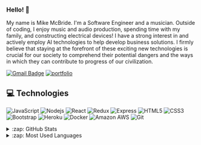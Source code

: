 ### Hello! 👋

My name is Mike McBride. I'm a Software Engineer and a musician. Outside of coding, I enjoy music and audio production, spending time with my family, and constructing electrical devices! I have a strong interest in and actively employ AI technologies to help develop business solutions. I firmly believe that staying at the forefront of these exciting new technologies is crucial for our society to comprehend their potential dangers and the ways in which they can contribute to progress of our civilization.

[![Gmail Badge](https://img.shields.io/badge/-michaelmcbride85@gmail.com-D14836?style=for-the-badge&logo=gmail&logoColor=white&link=mailto:michaelmcbride85@gmail.com)](mailto:michaelmcbride85@gmail.com)
[![portfolio](https://img.shields.io/badge/Personal_Portfolio-231F20?style=for-the-badge&logo=buffer&logoColor=white)](https://mmcbreezy.github.io/portfolio-page/)

## 💻 Technologies

![JavaScript](https://img.shields.io/badge/JavaScript-F7DF1E?style=for-the-badge&logo=javascript&logoColor=black)
![Nodejs](https://img.shields.io/badge/Node.js-43853D?style=for-the-badge&logo=node.js&logoColor=white)
![React](https://img.shields.io/badge/React-20232A?style=for-the-badge&logo=react&logoColor=61DAFB)
![Redux](https://img.shields.io/badge/Redux-593D88?style=for-the-badge&logo=redux&logoColor=white)
![Express](https://img.shields.io/badge/Express.js-000000?style=for-the-badge&logo=express&logoColor=white)
![HTML5](https://img.shields.io/badge/HTML5-E34F26?style=for-the-badge&logo=html5&logoColor=white)
![CSS3](https://img.shields.io/badge/CSS3-1572B6?style=for-the-badge&logo=css3&logoColor=white)
![Bootstrap](	https://img.shields.io/badge/Bootstrap-563D7C?style=for-the-badge&logo=bootstrap&logoColor=white)
![Heroku](https://img.shields.io/badge/Heroku-430098?style=for-the-badge&logo=heroku&logoColor=white)
![Docker](	https://img.shields.io/badge/Docker-2CA5E0?style=for-the-badge&logo=docker&logoColor=white)
![Amazon AWS](https://img.shields.io/badge/Amazon_AWS-232F3E?style=for-the-badge&logo=amazon-aws&logoColor=white)
![Git](https://img.shields.io/badge/Git-F05032?style=for-the-badge&logo=git&logoColor=white)

<details>
  <summary>:zap: GitHub Stats</summary>

  <img align="left" alt="Veer's GitHub Stats" src="https://github-readme-stats.vercel.app/api?username=MMcBreezy&show_icons=true&hide_border=true" />

</details>

<details>
  <summary>:zap: Most Used Languages</summary>

<img align="left" alt="Veer's GitHub Top Languages" src="https://github-readme-stats.vercel.app/api/top-langs/?username=MMcBreezy" />

</details>
